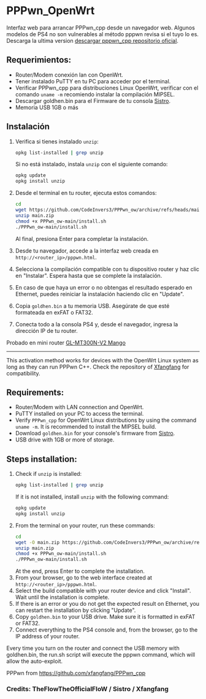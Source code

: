 # PPPwn_OpenWrt
Interfaz web para arrancar PPPwn_cpp desde un navegador web.
Algunos modelos de PS4 no son vulnerables al método pppwn revisa si el tuyo lo es.
Descarga la ultima version [descargar pppwn_cpp repositorio oficial](https://nightly.link/xfangfang/PPPwn_cpp/workflows/ci.yaml/main).

## Requerimientos:

- Router/Modem conexión lan con OpenWrt.
- Tener instalado PuTTY en tu PC para acceder por el terminal.
- Verificar PPPwn_cpp para distribuciones Linux OpenWrt, verificar con el comando `uname -m` recomiendo instalar la compilación MIPSEL.
- Descargar goldhen.bin para el Firmware de tu consola [Sistro](https://github.com/SiSTR0/PPPwn/releases).
- Memoria USB 1GB o más

## Instalación

1. Verifica si tienes instalado `unzip`:
    ```sh
    opkg list-installed | grep unzip
    ```
    Si no está instalado, instala `unzip` con el siguiente comando:
    ```sh
    opkg update
    opkg install unzip
    ```
2. Desde el terminal en tu router, ejecuta estos comandos:
    ```sh
    cd
    wget https://github.com/CodeInvers3/PPPwn_ow/archive/refs/heads/main.zip
    unzip main.zip
    chmod +x PPPwn_ow-main/install.sh
    ./PPPwn_ow-main/install.sh
    ```
    Al final, presiona Enter para completar la instalación.

3. Desde tu navegador, accede a la interfaz web creada en `http://<router_ip>/pppwn.html`.
4. Selecciona la compilación compatible con tu dispositivo router y haz clic en "Instalar". Espera hasta que se complete la instalación.
5. En caso de que haya un error o no obtengas el resultado esperado en Ethernet, puedes reiniciar la instalación haciendo clic en "Update".
6. Copia `goldhen.bin` a tu memoria USB. Asegúrate de que esté formateada en exFAT o FAT32.
7. Conecta todo a la consola PS4 y, desde el navegador, ingresa la dirección IP de tu router.


Probado en mini router [GL-MT300N-V2 Mango](https://www.gl-inet.com/products/gl-mt300n-v2/)

---

This activation method works for devices with the OpenWrt Linux system as long as they can run PPPwn C++. Check the repository of [Xfangfang](https://github.com/xfangfang/PPPwn_cpp) for compatibility.

## Requirements:

- Router/Modem with LAN connection and OpenWrt.
- PuTTY installed on your PC to access the terminal.
- Verify `PPPwn_cpp` for OpenWrt Linux distributions by using the command `uname -m`. It is recommended to install the MIPSEL build.
- Download `goldhen.bin` for your console's firmware from [Sistro](https://github.com/SiSTR0/PPPwn/releases).
- USB drive with 1GB or more of storage.

## Steps installation:

1. Check if `unzip` is installed:
    ```sh
    opkg list-installed | grep unzip
    ```
    If it is not installed, install `unzip` with the following command:
    ```sh
    opkg update
    opkg install unzip
    ```
2. From the terminal on your router, run these commands:
    ```sh
    cd
    wget -O main.zip https://github.com/CodeInvers3/PPPwn_ow/archive/refs/heads/main.zip
    unzip main.zip
    chmod +x PPPwn_ow-main/install.sh
    ./PPPwn_ow-main/install.sh
    ```
    At the end, press Enter to complete the installation.
3. From your browser, go to the web interface created at `http://<router_ip>/pppwn.html`.
4. Select the build compatible with your router device and click "Install". Wait until the installation is complete.
5. If there is an error or you do not get the expected result on Ethernet, you can restart the installation by clicking "Update".
6. Copy `goldhen.bin` to your USB drive. Make sure it is formatted in exFAT or FAT32.
7. Connect everything to the PS4 console and, from the browser, go to the IP address of your router.


Every time you turn on the router and connect the USB memory with goldhen.bin, the run.sh script will execute the pppwn command, which will allow the auto-exploit.

PPPwn from https://github.com/xfangfang/PPPwn_cpp

### Credits: TheFlowTheOfficialFloW / Sistro / Xfangfang
